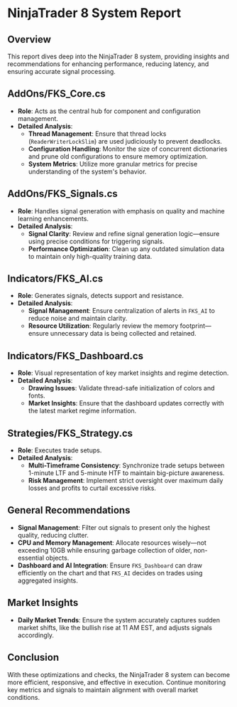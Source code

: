 # NinjaTrader 8 System Report

## Overview
This report dives deep into the NinjaTrader 8 system, providing insights and recommendations for enhancing performance, reducing latency, and ensuring accurate signal processing.

## AddOns/FKS_Core.cs
- **Role**: Acts as the central hub for component and configuration management.
- **Detailed Analysis**:
  - **Thread Management**: Ensure that thread locks (`ReaderWriterLockSlim`) are used judiciously to prevent deadlocks.
  - **Configuration Handling**: Monitor the size of concurrent dictionaries and prune old configurations to ensure memory optimization.
  - **System Metrics**: Utilize more granular metrics for precise understanding of the system's behavior.

## AddOns/FKS_Signals.cs
- **Role**: Handles signal generation with emphasis on quality and machine learning enhancements.
- **Detailed Analysis**:
  - **Signal Clarity**: Review and refine signal generation logic—ensure using precise conditions for triggering signals.
  - **Performance Optimization**: Clean up any outdated simulation data to maintain only high-quality training data.

## Indicators/FKS_AI.cs
- **Role**: Generates signals, detects support and resistance.
- **Detailed Analysis**:
  - **Signal Management**: Ensure centralization of alerts in `FKS_AI` to reduce noise and maintain clarity.
  - **Resource Utilization**: Regularly review the memory footprint—ensure unnecessary data is being collected and retained.

## Indicators/FKS_Dashboard.cs
- **Role**: Visual representation of key market insights and regime detection.
- **Detailed Analysis**:
  - **Drawing Issues**: Validate thread-safe initialization of colors and fonts.
  - **Market Insights**: Ensure that the dashboard updates correctly with the latest market regime information.

## Strategies/FKS_Strategy.cs
- **Role**: Executes trade setups.
- **Detailed Analysis**:
  - **Multi-Timeframe Consistency**: Synchronize trade setups between 1-minute LTF and 5-minute HTF to maintain big-picture awareness.
  - **Risk Management**: Implement strict oversight over maximum daily losses and profits to curtail excessive risks.

## General Recommendations
- **Signal Management**: Filter out signals to present only the highest quality, reducing clutter.
- **CPU and Memory Management**: Allocate resources wisely—not exceeding 10GB while ensuring garbage collection of older, non-essential objects.
- **Dashboard and AI Integration**: Ensure `FKS_Dashboard` can draw efficiently on the chart and that `FKS_AI` decides on trades using aggregated insights.

## Market Insights
- **Daily Market Trends**: Ensure the system accurately captures sudden market shifts, like the bullish rise at 11 AM EST, and adjusts signals accordingly.

## Conclusion
With these optimizations and checks, the NinjaTrader 8 system can become more efficient, responsive, and effective in execution. Continue monitoring key metrics and signals to maintain alignment with overall market conditions.
